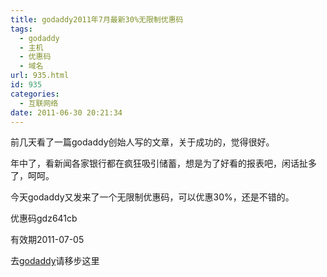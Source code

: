 ```yaml
---
title: godaddy2011年7月最新30%无限制优惠码
tags:
  - godaddy
  - 主机
  - 优惠码
  - 域名
url: 935.html
id: 935
categories:
  - 互联网络
date: 2011-06-30 20:21:34
---
```


前几天看了一篇godaddy创始人写的文章，关于成功的，觉得很好。  

年中了，看新闻各家银行都在疯狂吸引储蓄，想是为了好看的报表吧，闲话扯多了，呵呵。  

今天godaddy又发来了一个无限制优惠码，可以优惠30%，还是不错的。  

优惠码gdz641cb  

有效期2011-07-05  

去[godaddy](http://www.godaddy.com/deals/?ci=44387&isc=gdz641cb)请移步这里